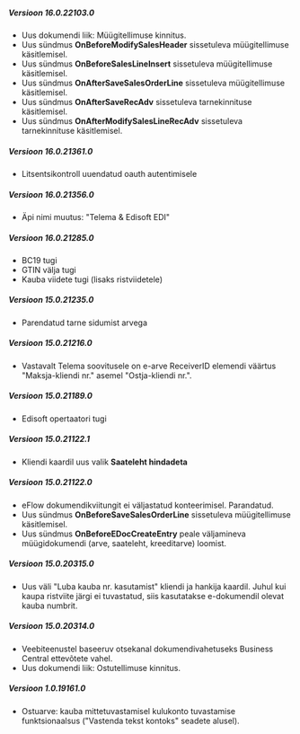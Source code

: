 ---
---

##### Versioon 16.0.22103.0
- Uus dokumendi liik: Müügitellimuse kinnitus.
- Uus sündmus **OnBeforeModifySalesHeader** sissetuleva müügitellimuse käsitlemisel.
- Uus sündmus **OnBeforeSalesLineInsert** sissetuleva müügitellimuse käsitlemisel.
- Uus sündmus **OnAfterSaveSalesOrderLine** sissetuleva müügitellimuse käsitlemisel.
- Uus sündmus **OnAfterSaveRecAdv** sissetuleva tarnekinnituse käsitlemisel.
- Uus sündmus **OnAfterModifySalesLineRecAdv** sissetuleva tarnekinnituse käsitlemisel.

##### Versioon 16.0.21361.0
- Litsentsikontroll uuendatud oauth autentimisele

##### Versioon 16.0.21356.0
- Äpi nimi muutus: "Telema & Edisoft EDI"

##### Versioon 16.0.21285.0
- BC19 tugi
- GTIN välja tugi
- Kauba viidete tugi (lisaks ristviidetele)

##### Versioon 15.0.21235.0
- Parendatud tarne sidumist arvega 
  
##### Versioon 15.0.21216.0
- Vastavalt Telema soovitusele on e-arve ReceiverID elemendi väärtus "Maksja-kliendi nr." asemel "Ostja-kliendi nr.".
  
##### Versioon 15.0.21189.0
- Edisoft opertaatori tugi

##### Versioon 15.0.21122.1
- Kliendi kaardil uus valik **Saateleht hindadeta**

##### Versioon 15.0.21122.0
- eFlow dokumendikviitungit ei väljastatud konteerimisel. Parandatud.
- Uus sündmus **OnBeforeSaveSalesOrderLine** sissetuleva müügitellimuse käsitlemisel.
- Uus sündmus **OnBeforeEDocCreateEntry** peale väljamineva müügidokumendi (arve, saateleht, kreeditarve) loomist.

##### Versioon 15.0.20315.0
- Uus väli "Luba kauba nr. kasutamist" kliendi ja hankija kaardil. Juhul kui kaupa ristviite järgi ei tuvastatud, siis kasutatakse e-dokumendil olevat kauba numbrit.

##### Versioon 15.0.20314.0
- Veebiteenustel baseeruv otsekanal dokumendivahetuseks Business Central ettevõtete vahel.
- Uus dokumendi liik: Ostutellimuse kinnitus.

##### Versioon 1.0.19161.0
- Ostuarve: kauba mittetuvastamisel kulukonto tuvastamise funktsionaalsus ("Vastenda tekst kontoks" seadete alusel).
